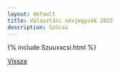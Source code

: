 ```yaml
---
layout: default
title: Választási névjegyzék 2022
description: Szűcsi
---
```


{% include Szuuxxcsi.html %}

[Vissza](./)